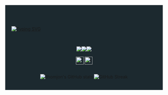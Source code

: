 <div style="background: #1C292F; padding: 20px;">
<br/>
<br/>


[![Typing SVG](https://readme-typing-svg.demolab.com?width=894&font=Viga&size=60&duration=2500&color=6BDE3B&center=true&vCenter=true&random=false&lines=Hi+there!;I'm+Sarvar;Frontend+Web+Developer)](https://git.io/typing-svg)

<br/>
<br/>

 <div style="display: flex; flex-wrap: wrap; justify-content: center;">
   
   <a href="https://instagram.com/_sarvar41k__" target="_blank" rel="noreferrer noopener">
        <img src="https://img.shields.io/badge/-Instagram-%23E4405F?style=for-the-badge&logo=instagram&logoColor=white" target="_blank">
    </a>
    <a href="mailto:baxriddinovsarvar91@gmail.com" target="_blank" rel="noreferrer noopener">
        <img src="https://img.shields.io/badge/-Gmail-%23333?style=for-the-badge&logo=gmail&logoColor=white" target="_blank">
    </a>
    <a href="https://t.me/Sarvarc1k3105" target="_blank" rel="noreferrer noopener">
        <img src="https://img.shields.io/badge/-Telegram-%230077B5?style=for-the-badge&logo=telegram&logoColor=white">
   </a>
</div>

<br/>

<div style="display: flex; gap: 3px; flex-wrap: wrap; justify-content: center;">

<img height=25 src="https://wakatime.com/badge/user/96c624d1-0b41-48bb-b954-a9efd41cfa9d.svg" alt="Total time coded since Aug 3 2022" />

<img height=25 src="https://komarev.com/ghpvc/?username=Sarvar&label=Profile%20views&color=0e75b6&style=flat" alt="Ilhomjon Isaqjonov" />
</div>
<br/>
<div style="display: flex; gap: 3px; flex-wrap: wrap; justify-content: center;">

![Ilhomjon's GitHub stats](https://github-readme-stats.vercel.app/api?username=sarvar&show_icons=true&bg_color=1C292F&title_color=6BDE3B&text_color=E9EFE6&icon_color=E9EFE6&border_color=1F5E6B)

![GitHub Streak](http://github-readme-streak-stats.herokuapp.com?user=Sarvar&&theme=dark&background=1C292F&fire=6BDE3B&ring=6BDE3B&currStreakLabel=6BDE3B&&border=1F5E6B&stroke=1F5E6B)

</div>
</div>

